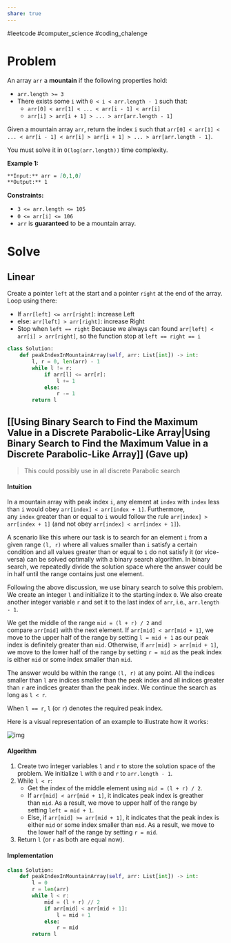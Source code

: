 ```yaml
---
share: true
---
```

#leetcode #computer_science #coding_chalenge

# Problem

An array `arr` a **mountain** if the following properties hold:

- `arr.length >= 3`
- There exists some `i` with `0 < i < arr.length - 1` such that:
    - `arr[0] < arr[1] < ... < arr[i - 1] < arr[i]`
    - `arr[i] > arr[i + 1] > ... > arr[arr.length - 1]`

Given a mountain array `arr`, return the index `i` such that `arr[0] < arr[1] < ... < arr[i - 1] < arr[i] > arr[i + 1] > ... > arr[arr.length - 1]`.

You must solve it in `O(log(arr.length))` time complexity.

**Example 1:**

```markdown
**Input:** arr = [0,1,0]
**Output:** 1
```

**Constraints:**

- `3 <= arr.length <= 105`
- `0 <= arr[i] <= 106`
- `arr` is **guaranteed** to be a mountain array.

# Solve

## Linear 
Create a pointer `left` at the start and a pointer `right` at the end of the array. Loop using there:
- If `arr[left] <= arr[right]`: increase Left
- else: `arr[left] > arr[right]`: increase Right
- Stop when `left == right`
Because we always can found `arr[left] < arr[i] > arr[right]`, so the function stop at `left == right == i`

```python
class Solution:
    def peakIndexInMountainArray(self, arr: List[int]) -> int:
        l, r = 0, len(arr) - 1
        while l != r:
            if arr[l] <= arr[r]:
                l += 1
            else:
                r -= 1
        return l
```

## [[Using Binary Search to Find the Maximum Value in a Discrete Parabolic-Like Array|Using Binary Search to Find the Maximum Value in a Discrete Parabolic-Like Array]] (Gave up)

> This could possibly use in all discrete Parabolic search

#### Intuition

In a mountain array with peak index `i`, any element at `index` with `index` less than `i` would obey `arr[index] < arr[index + 1]`. Furthermore, any `index` greater than or equal to `i` would follow the rule `arr[index] > arr[index + 1]` (and not obey `arr[index] < arr[index + 1]`).

A scenario like this where our task is to search for an element `i` from a given range `(l, r)` where all values smaller than `i` satisfy a certain condition and all values greater than or equal to `i` do not satisfy it (or vice-versa) can be solved optimally with a binary search algorithm. In binary search, we repeatedly divide the solution space where the answer could be in half until the range contains just one element.

Following the above discussion, we use binary search to solve this problem. We create an integer `l` and initialize it to the starting index `0`. We also create another integer variable `r` and set it to the last index of `arr`, i.e., `arr.length - 1`.

We get the middle of the range `mid = (l + r) / 2` and compare `arr[mid]` with the next element. If `arr[mid] < arr[mid + 1]`, we move to the upper half of the range by setting `l = mid + 1` as our peak index is definitely greater than `mid`. Otherwise, if `arr[mid] > arr[mid + 1]`, we move to the lower half of the range by setting `r = mid` as the peak index is either `mid` or some index smaller than `mid`.

The answer would be within the range `(l, r)` at any point. All the indices smaller than `l` are indices smaller than the peak index and all indices greater than `r` are indices greater than the peak index. We continue the search as long as `l < r`.

When `l == r`, `l` (or `r`) denotes the required peak index.

Here is a visual representation of an example to illustrate how it works:

![img](https://leetcode.com/problems/peak-index-in-a-mountain-array/Figures/852/852-1.png)

#### Algorithm

1. Create two integer variables `l` and `r` to store the solution space of the problem. We initialize `l` with `0` and `r` to `arr.length - 1`.
2. While `l < r`:
    - Get the index of the middle element using `mid = (l + r) / 2`.
    - If `arr[mid] < arr[mid + 1]`, it indicates peak index is greather than `mid`. As a result, we move to upper half of the range by setting `left = mid + 1`.
    - Else, if `arr[mid] >= arr[mid + 1]`, it indicates that the peak index is either `mid` or some index smaller than `mid`. As a result, we move to the lower half of the range by setting `r = mid`.
3. Return `l` (or `r` as both are equal now).

#### Implementation
```python
class Solution:
    def peakIndexInMountainArray(self, arr: List[int]) -> int:
        l = 0
        r = len(arr)
        while l < r:
            mid = (l + r) // 2
            if arr[mid] < arr[mid + 1]:
                l = mid + 1
            else:
                r = mid
        return l
```
